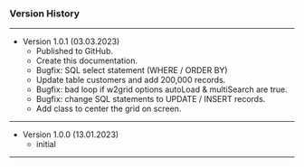 ### Version History
---
* Version 1.0.1 (03.03.2023)
  - Published to GitHub.
  - Create this documentation.
  - Bugfix: SQL select statement (WHERE / ORDER BY) 
  - Update table customers and add 200,000 records.
  - Bugfix: bad loop if w2grid options autoLoad & multiSearch are true.
  - Bugfix: change SQL statements to UPDATE / INSERT records.
  - Add class to center the grid on screen.
---
* Version 1.0.0 (13.01.2023)
  - initial 
---